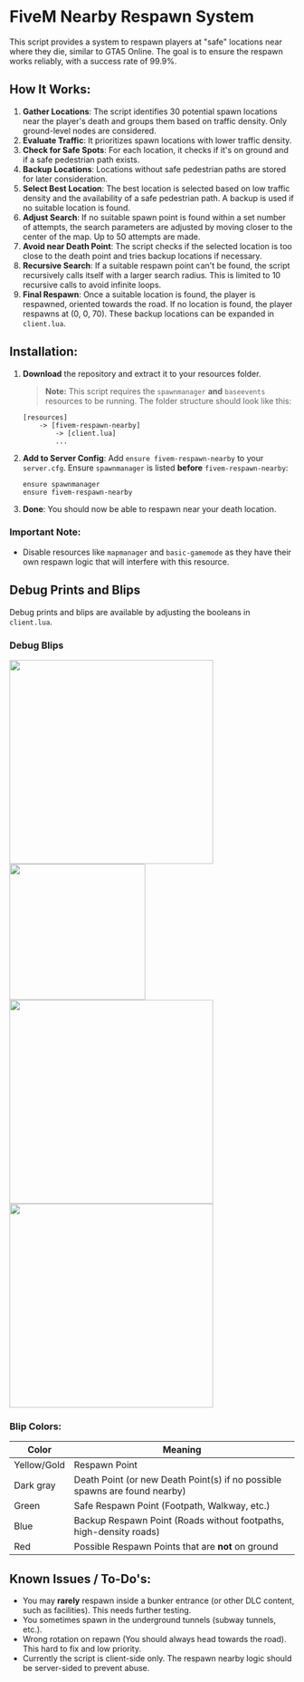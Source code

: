 # FiveM Nearby Respawn System

This script provides a system to respawn players at "safe" locations near where they die, similar to GTA5 Online. The goal is to ensure the respawn works reliably, with a success rate of 99.9%.

## How It Works:
1. **Gather Locations**: The script identifies 30 potential spawn locations near the player's death and groups them based on traffic density. Only ground-level nodes are considered.
2. **Evaluate Traffic**: It prioritizes spawn locations with lower traffic density.
3. **Check for Safe Spots**: For each location, it checks if it's on ground and if a safe pedestrian path exists.
4. **Backup Locations**: Locations without safe pedestrian paths are stored for later consideration.
5. **Select Best Location**: The best location is selected based on low traffic density and the availability of a safe pedestrian path. A backup is used if no suitable location is found.
6. **Adjust Search**: If no suitable spawn point is found within a set number of attempts, the search parameters are adjusted by moving closer to the center of the map. Up to 50 attempts are made.
7. **Avoid near Death Point**: The script checks if the selected location is too close to the death point and tries backup locations if necessary.
8. **Recursive Search**: If a suitable respawn point can't be found, the script recursively calls itself with a larger search radius. This is limited to 10 recursive calls to avoid infinite loops.
9. **Final Respawn**: Once a suitable location is found, the player is respawned, oriented towards the road. If no location is found, the player respawns at (0, 0, 70). These backup locations can be expanded in `client.lua`.

## Installation:
1. **Download** the repository and extract it to your resources folder.
   > **Note:** This script requires the `spawnmanager` **and** `baseevents` resources to be running.
   The folder structure should look like this:
    ```
    [resources]
        -> [fivem-respawn-nearby]
            -> [client.lua]
            ...
    ```
2. **Add to Server Config**: Add `ensure fivem-respawn-nearby` to your `server.cfg`. Ensure `spawnmanager` is listed **before** `fivem-respawn-nearby`:
    ```
    ensure spawnmanager
    ensure fivem-respawn-nearby
    ```
3. **Done**: You should now be able to respawn near your death location.

### Important Note:
- Disable resources like `mapmanager` and `basic-gamemode` as they have their own respawn logic that will interfere with this resource.

## Debug Prints and Blips
Debug prints and blips are available by adjusting the booleans in `client.lua`.

### Debug Blips
<img src="https://github.com/Flamtky/fivem-respawn-nearby/assets/68606032/d2a987e1-db4d-4aed-829f-e4a2638de275" width="360" />
<img src="https://github.com/Flamtky/fivem-respawn-nearby/assets/68606032/96647d78-70d0-4ea2-ab6e-99f4c12a2099" width="240" /><br>
<img src="https://github.com/Flamtky/fivem-respawn-nearby/assets/68606032/4a1823ae-4fd3-43cb-a9e8-e6a82849879e" width="360" />
<img src="https://github.com/Flamtky/fivem-respawn-nearby/assets/68606032/e2ec91c0-d130-4cab-96e9-06951132402e" width="360" />

### Blip Colors:
| Color       | Meaning |
|-------------|--------------------------------------------------------------------------------|
| Yellow/Gold | Respawn Point |
| Dark gray   | Death Point (or new Death Point(s) if no possible spawns are found nearby) |
| Green       | Safe Respawn Point (Footpath, Walkway, etc.) |
| Blue        | Backup Respawn Point (Roads without footpaths, high-density roads) |
| Red         | Possible Respawn Points that are **not** on ground |

## Known Issues / To-Do's:
- You may **rarely** respawn inside a bunker entrance (or other DLC content, such as facilities). This needs further testing.
- You sometimes spawn in the underground tunnels (subway tunnels, etc.).
- Wrong rotation on repawn (You should always head towards the road). This hard to fix and low priority.
- Currently the script is client-side only. The respawn nearby logic should be server-sided to prevent abuse.
